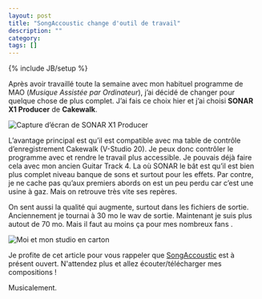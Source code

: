 ```yaml
---
layout: post
title: "SongAccoustic change d'outil de travail"
description: ""
category: 
tags: []
---
```

{% include JB/setup %}

Après avoir travaillé toute la semaine avec mon habituel programme de MAO (*Musique Assistée par Ordinateur*), j’ai décidé de changer pour quelque chose de plus complet. J’ai fais ce choix hier et j’ai choisi **SONAR X1 Producer** de **Cakewalk**.

<img src="{{BASE_PATH}}/data/Sonar.jpg" alt="Capture d’écran de SONAR X1 Producer" style="display: block; margin-right: auto; margin-left: auto;" />

L’avantage principal est qu’il est compatible avec ma table de contrôle d’enregistrement Cakewalk (V-Studio 20). Je peux donc contrôler le programme avec et rendre le travail plus accessible.
Je pouvais déjà faire cela avec mon ancien Guitar Track 4. La où SONAR le bât est qu’il est bien plus complet niveau banque de sons et surtout pour les effets. Par contre, je ne cache pas qu’aux premiers abords on est un peu perdu car c’est une usine à gaz. Mais on retrouve très vite ses repères.

On sent aussi la qualité qui augmente, surtout dans les fichiers de sortie. Anciennement je tournai à 30 mo le wav de sortie. Maintenant je suis plus autout de 70 mo. Mais il faut au moins ça pour mes nombreux fans  .

<img src="{{BASE_PATH}}/data/MoiStudio.jpg" alt="Moi et mon studio en carton" style="display: block; margin-right: auto; margin-left: auto;;" />

Je profite de cet article pour vous rappeler que [SongAccoustic](http://wwwsongaccoustic.fr) est à présent ouvert. N'attendez plus et allez écouter/télécharger mes compositions ! 

Musicalement.
